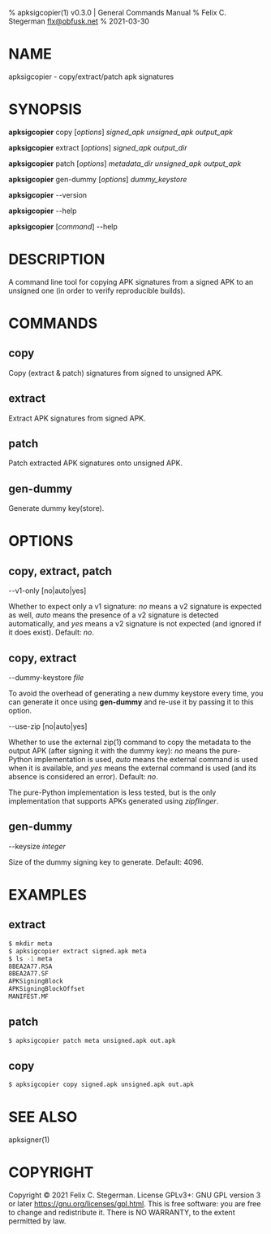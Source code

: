 % apksigcopier(1) v0.3.0 | General Commands Manual
% Felix C. Stegerman <flx@obfusk.net>
% 2021-03-30

# NAME

apksigcopier - copy/extract/patch apk signatures

# SYNOPSIS

**apksigcopier** copy \[*options*\] *signed_apk* *unsigned_apk* *output_apk*

**apksigcopier** extract \[*options*\] *signed_apk* *output_dir*

**apksigcopier** patch \[*options*\] *metadata_dir* *unsigned_apk* *output_apk*

**apksigcopier** gen-dummy \[*options*\] *dummy_keystore*

**apksigcopier** \--version

**apksigcopier** \--help

**apksigcopier** \[*command*\] \--help

# DESCRIPTION

A command line tool for copying APK signatures from a signed APK to an
unsigned one (in order to verify reproducible builds).

# COMMANDS

## copy

Copy (extract & patch) signatures from signed to unsigned APK.

## extract

Extract APK signatures from signed APK.

## patch

Patch extracted APK signatures onto unsigned APK.

## gen-dummy

Generate dummy key(store).

# OPTIONS

## copy, extract, patch

\--v1-only [no|auto|yes]

Whether to expect only a v1 signature: *no* means a v2 signature is
expected as well, *auto* means the presence of a v2 signature is
detected automatically, and *yes* means a v2 signature is not expected
(and ignored if it does exist).  Default: *no*.

## copy, extract

\--dummy-keystore *file*

To avoid the overhead of generating a new dummy keystore every time,
you can generate it once using **gen-dummy** and re-use it by passing
it to this option.

\--use-zip [no|auto|yes]

Whether to use the external zip(1) command to copy the metadata to the
output APK (after signing it with the dummy key): *no* means the
pure-Python implementation is used, *auto* means the external command
is used when it is available, and *yes* means the external command is
used (and its absence is considered an error).  Default: *no*.

The pure-Python implementation is less tested, but is the only
implementation that supports APKs generated using *zipflinger*.

## gen-dummy

\--keysize *integer*

Size of the dummy signing key to generate.  Default: 4096.

# EXAMPLES

## extract

```bash
$ mkdir meta
$ apksigcopier extract signed.apk meta
$ ls -1 meta
8BEA2A77.RSA
8BEA2A77.SF
APKSigningBlock
APKSigningBlockOffset
MANIFEST.MF
```

## patch

```bash
$ apksigcopier patch meta unsigned.apk out.apk
```

## copy

```bash
$ apksigcopier copy signed.apk unsigned.apk out.apk
```

# SEE ALSO

apksigner(1)

# COPYRIGHT

Copyright © 2021 Felix C. Stegerman.  License GPLv3+: GNU GPL version
3 or later <https://gnu.org/licenses/gpl.html>.  This is free software:
you are free to change and redistribute it.   There  is NO WARRANTY,
to the extent permitted by law.
